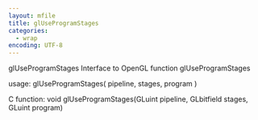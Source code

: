 ```yaml
---
layout: mfile
title: glUseProgramStages
categories:
  - wrap
encoding: UTF-8
---
```


glUseProgramStages  Interface to OpenGL function glUseProgramStages

usage:  glUseProgramStages( pipeline, stages, program )

C function:  void glUseProgramStages(GLuint pipeline, GLbitfield stages, GLuint program)